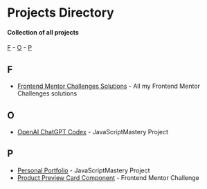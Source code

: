 # Projects Directory
#### Collection of all projects 

[F](#f) - [O](#o) - [P](#p)

## F <a id="f"></a>
- <a href="https://github.com/Parth-1602/frontend-mentor-challenges-solutions">Frontend Mentor Challenges Solutions<a/> - All my Frontend Mentor Challenges solutions

## O <a id="o"></a>
- <a href="https://github.com/Parth-1602/jsm-openai-codex">OpenAI ChatGPT Codex<a/> - JavaScriptMastery Project

## P <a id="p"></a>
- <a href="https://github.com/Parth-1602/jsm-personal-portfolio">Personal Portfolio<a/> - JavaScriptMastery Project
- <a href="https://github.com/Parth-1602/product-preview-card-component-frontendmentor">Product Preview Card Component</a> - Frontend Mentor Challenge
